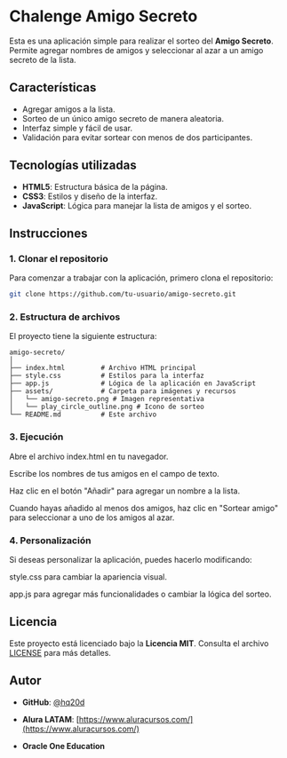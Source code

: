 # Chalenge Amigo Secreto

Esta es una aplicación simple para realizar el sorteo del **Amigo Secreto**. Permite agregar nombres de amigos y seleccionar al azar a un amigo secreto de la lista.

## Características

- Agregar amigos a la lista.
- Sorteo de un único amigo secreto de manera aleatoria.
- Interfaz simple y fácil de usar.
- Validación para evitar sortear con menos de dos participantes.

## Tecnologías utilizadas

- **HTML5**: Estructura básica de la página.
- **CSS3**: Estilos y diseño de la interfaz.
- **JavaScript**: Lógica para manejar la lista de amigos y el sorteo.

## Instrucciones

### 1. Clonar el repositorio

Para comenzar a trabajar con la aplicación, primero clona el repositorio:

```bash
git clone https://github.com/tu-usuario/amigo-secreto.git
```
### 2. Estructura de archivos
El proyecto tiene la siguiente estructura:

```
amigo-secreto/
│
├── index.html         # Archivo HTML principal
├── style.css          # Estilos para la interfaz
├── app.js             # Lógica de la aplicación en JavaScript
├── assets/            # Carpeta para imágenes y recursos
│   └── amigo-secreto.png # Imagen representativa
│   └── play_circle_outline.png # Icono de sorteo
└── README.md          # Este archivo
```
### 3. Ejecución
Abre el archivo index.html en tu navegador.

Escribe los nombres de tus amigos en el campo de texto.

Haz clic en el botón "Añadir" para agregar un nombre a la lista.

Cuando hayas añadido al menos dos amigos, haz clic en "Sortear amigo" para seleccionar a uno de los amigos al azar.

### 4. Personalización
Si deseas personalizar la aplicación, puedes hacerlo modificando:

style.css para cambiar la apariencia visual.

app.js para agregar más funcionalidades o cambiar la lógica del sorteo.

## Licencia

Este proyecto está licenciado bajo la **Licencia MIT**. Consulta el archivo [LICENSE](LICENSE) para más detalles.

## Autor
- **GitHub**: [@hq20d](https://github.com/hq20d)

- **Alura LATAM**: [https://www.aluracursos.com/](https://www.aluracursos.com/)
- **Oracle One Education**
